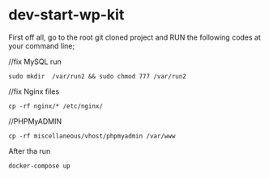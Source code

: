 # dev-start-wp-kit


First off all, go to the root git cloned project and RUN the following codes at your command line;


//fix MySQL run
```
sudo mkdir  /var/run2 && sudo chmod 777 /var/run2
```
//fix Nginx files
```
cp -rf nginx/* /etc/nginx/
```

//PHPMyADMIN
```
cp -rf miscellaneous/vhost/phpmyadmin /var/www
```


After tha run
```
docker-compose up
```

